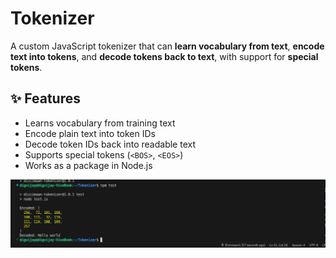 # Tokenizer

A custom JavaScript tokenizer that can **learn vocabulary from text**, **encode text into tokens**, and **decode tokens back to text**, with support for **special tokens**.

## ✨ Features
- Learns vocabulary from training text
- Encode plain text into token IDs
- Decode token IDs back into readable text
- Supports special tokens (`<BOS>`, `<EOS>`)
- Works as a package in Node.js
 
 ![Demo](./screenshots/demo.png)
